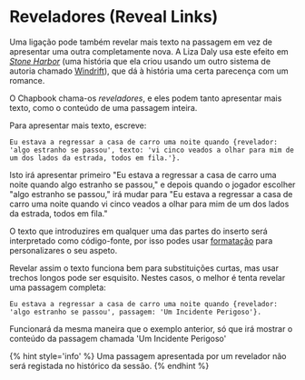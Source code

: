 # Reveladores (Reveal Links)

Uma ligação pode também revelar mais texto na passagem em vez de apresentar uma outra completamente nova. A Liza Daly usa este efeito em _[Stone Harbor]_ (uma história que ela criou usando um outro sistema de autoria chamado [Windrift]), que dá à história uma certa parecença com um romance.

O Chapbook chama-os _reveladores_, e eles podem tanto apresentar mais texto, como o conteúdo de uma passagem inteira.

Para apresentar mais texto, escreve:

```
Eu estava a regressar a casa de carro uma noite quando {revelador: 'algo estranho se passou', texto: 'vi cinco veados a olhar para mim de um dos lados da estrada, todos em fila.'}.
```

Isto irá apresentar primeiro "Eu estava a regressar a casa de carro uma noite quando algo estranho se passou," e depois quando o jogador escolher "algo estranho se passou," irá mudar para "Eu estava a regressar a casa de carro uma noite quando vi cinco veados a olhar para mim de um dos lados da estrada, todos em fila."

O texto que introduzires em qualquer uma das partes do inserto será interpretado como código-fonte, por isso podes usar [formatação] para personalizares o seu aspeto.

Revelar assim o texto funciona bem para substituições curtas, mas usar trechos longos pode ser esquisito. Nestes casos, o melhor é tenta revelar uma passagem completa:

```
Eu estava a regressar a casa de carro uma noite quando {revelador: 'algo estranho se passou', passagem: 'Um Incidente Perigoso'}.
```

Funcionará da mesma maneira que o exemplo anterior, só que irá mostrar o conteúdo da passagem chamada 'Um Incidente Perigoso'

{% hint style='info' %}
Uma passagem apresentada por um revelador não será registada no histórico da sessão.
{% endhint %}


[stone harbor]: https://stoneharborgame.com/
[windrift]: https://github.com/lizadaly/windrift
[formatação]: ../text-and-links/text-formatting.md
